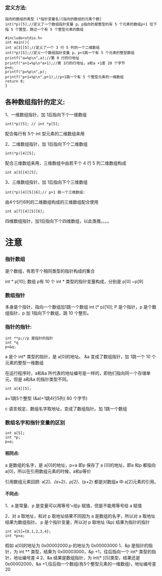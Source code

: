### 定义方法:

```
指向的数组的类型 (*指针变量名)[指向的数组的元素个数]
int(*p)[5];//定义了一个数组指针变量 p，p指向的是整型的有 5 个元素的数组p+1 往下指 5 个整型，跳过一个有 5 个整型元素的数组
```

```
#include<stdio.h>
int main(){
int a[3][5];//定义了一个 3 行 5 列的一个二维数组
int(*p)[5];//定义一个数组指针变量 p，p+1跳一个有 5 个元素的整型数组printf("a=%p\n",a);//第 0 行的行地址
printf("a+1=%p\n"a+1);//第 1行的行地址，a和a +1差 20 个字节
p=a;
printf("p=%p\n",p);
printf("p+1=%p\n",p+1);//p+1跳一个有 5 个整型元素的一维数组
return 0;
}
```

## 各种数组指针的定义:
1、一维数组指针，加 1后指向下个一维数组

```
int(*p)[5]; // int *p[5];
```
配合每行有 5个 int 型元素的二维数组来用

2、二维数组指针，加 1后指向下个二维数组

```
int(*p)[4][5];
```
配合三维数组来用，三维数组中由若干个 4 行 5 列二维数组构成
```
int a[3][4][5];
```

3、三维数组指针，加 1后指向下个三维数组
```
int(*p)[4][5][6];// p+1 跳一个三维数组:
```

由4个5行6列的二维数组构成的三维数组配合使用
```
int a[7][4][5][6];
```

四维数组指针，加1后指向下个四维数组，以此类推。。。。

# 注意

### 指针数组
是个数组，有若干个相同类型的指针构成的集合

int * p[10];
数组 p有 10 个 int * 类型的指针变量构成，分别是 p[0] ~p[9]

### 数组指针
本身是个指针，指向一个数组加1跳一个数组
int (* p)[10];
P 是个指针，p 是个数组指针，p 加 1指向下个数组，跳 10 个整形。

### 指针的指针:
```
int **p;//p 是指针的指针
int *q
p=&q;
```

a 是个 int* 类型的指针，是 a[0]的地址。
&a 变成了数组指针，加 1跳一个 10 个元素的整型一维数组

在运行程序时，a和&a 所代表的地址编号是一样的，即他们指向同一个存储单元，但是 a和&a 的指针类型不同。
```
int a[4][5];

```
a+1跳5个整型
(&a)+1跳4行5列( 80 个字节)

c 语言规定，数组名字取地址，变成了数组指针。加 1跳一个数组

### 数组名字和指针变量的区别
```
int a[5];
int *p;
p=a;
```

#### 相同点:

a 是数组的名字，是 a[0]的地址，p=a 即p 保存了 a [0]的地址，即a 和p 都指向 a[0]，所以在引用数组元素的时候，a和p等价

引用数组元素回顾:
a[2]、*(a+2)、p[2]、*(p+2) 都是对数组a 中 a[2]元素的引用。

#### 不同点:
1、a 是常量、p 是变量可以用等号’=给p 赋值，但是不能用等号给 a 赋值

2、对 a 取地址，和对 p 取地址结果不同因为 a 是数组的名字，所以对 a 取地址结果为数组指针。
p 是个指针变量，所以对 p 取地址 (&p) 结果为指针的指针

```
int a[5]={0,1,2,3,4};
int *p=a;
```
假如 a[0]的地址为 0x00002000.p 的地址为 0x00003000
1、&p 是指针的指针，为 int ** 类型，结果为 0x00003000，&p +1，往后指向一个 int* 类型的指针，地址编号差 4
2、&a 结果是数组指针，为 int(* )[5]类型，结果还是 0x00002000，&a +1,往后指一个数组(有5个整型元素的一维数组)，地址编号差 20